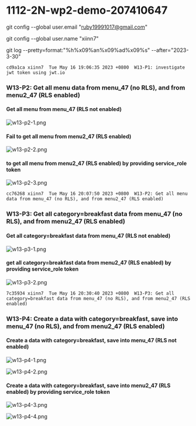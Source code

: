 # 1112-2N-wp2-demo-207410647

git config --global user.email "ruby19991017@gmail.com"

git config --global user.name "xiinn7"

git log --pretty=format:"%h%x09%an%x09%ad%x09%s" --after="2023-3-30"

```
cd9a1ca xiinn7  Tue May 16 19:06:35 2023 +0800  W13-P1: investigate jwt token using jwt.io
```

### W13-P2: Get all menu data from menu_47 (no RLS), and from menu2_47 (RLS enabled)

#### Get all menu from menu_47 (RLS not enabled)

![w13-p2-1.png](https://wulpvnyfrkevttsnpoeg.supabase.co/storage/v1/object/public/demo-47/md_img/w13-p2-1.png)

#### Fail to get all menu from menu2_47 (RLS enabled)

![w13-p2-2.png](https://wulpvnyfrkevttsnpoeg.supabase.co/storage/v1/object/public/demo-47/md_img/w13-p2-2.png)

#### to get all menu from menu2_47 (RLS enabled) by providing service_role token

![w13-p2-3.png](https://wulpvnyfrkevttsnpoeg.supabase.co/storage/v1/object/public/demo-47/md_img/w13-p2-3.png?t=2023-05-16T12%3A07%3A07.350Z)

```
cc76268 xiinn7  Tue May 16 20:07:50 2023 +0800  W13-P2: Get all menu data from menu_47 (no RLS), and from menu2_47 (RLS enabled)
```

### W13-P3: Get all category=breakfast data from menu_47 (no RLS), and from menu2_47 (RLS enabled)

#### Get all category=breakfast data from menu_47 (RLS not enabled)

![w13-p3-1.png](https://wulpvnyfrkevttsnpoeg.supabase.co/storage/v1/object/public/demo-47/md_img/w13-p3-1.png)

#### get all category=breakfast data from menu2_47 (RLS enabled) by providing service_role token

![w13-p3-2.png](https://wulpvnyfrkevttsnpoeg.supabase.co/storage/v1/object/public/demo-47/md_img/w13-p3-2.png?t=2023-05-16T12%3A30%3A10.212Z)

```
7c35934 xiinn7  Tue May 16 20:30:40 2023 +0800  W13-P3: Get all category=breakfast data from menu_47 (no RLS), and from menu2_47 (RLS enabled)
```

### W13-P4: Create a data with category=breakfast, save into menu_47 (no RLS), and from menu2_47 (RLS enabled)

#### Create a data with category=breakfast, save into menu_47 (RLS not enabled)

![w13-p4-1.png](https://wulpvnyfrkevttsnpoeg.supabase.co/storage/v1/object/public/demo-47/md_img/w13-p4-1.png)

![w13-p4-2.png](https://wulpvnyfrkevttsnpoeg.supabase.co/storage/v1/object/public/demo-47/md_img/w13-p4-2.png)

#### Create a data with category=breakfast, save into menu2_47 (RLS enabled) by providing service_role token

![w13-p4-3.png](https://wulpvnyfrkevttsnpoeg.supabase.co/storage/v1/object/public/demo-47/md_img/w13-p4-3.png)

![w13-p4-4.png](https://wulpvnyfrkevttsnpoeg.supabase.co/storage/v1/object/public/demo-47/md_img/w13-p4-4.png)
